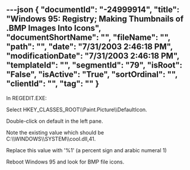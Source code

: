 ---json
{
  "documentId": "-24999914",
  "title": "Windows 95: Registry; Making Thumbnails of .BMP Images Into Icons",
  "documentShortName": "",
  "fileName": "",
  "path": "",
  "date": "7/31/2003 2:46:18 PM",
  "modificationDate": "7/31/2003 2:46:18 PM",
  "templateId": "",
  "segmentId": "79",
  "isRoot": "False",
  "isActive": "True",
  "sortOrdinal": "",
  "clientId": "",
  "tag": ""
}
---

In REGEDIT.EXE:

Select HKEY_CLASSES_ROOT&bsol;&bsol;Paint.Picture&bsol;&bsol;DefaultIcon.

Double-click on default in the left pane.

Note the existing value which should be C:&bsol;&bsol;WINDOWS&bsol;&bsol;SYSTEM&bsol;&bsol;cool.dll,41.

Replace this value with '%1' (a percent sign and arabic numeral 1)

Reboot Windows 95 and look for BMP file icons.
